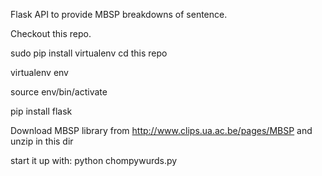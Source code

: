 Flask API to provide MBSP breakdowns of sentence.

Checkout this repo.

sudo pip install virtualenv
cd this repo

virtualenv env

source env/bin/activate

pip install flask

Download MBSP library from http://www.clips.ua.ac.be/pages/MBSP and unzip in this dir

start it up with:
python chompywurds.py

